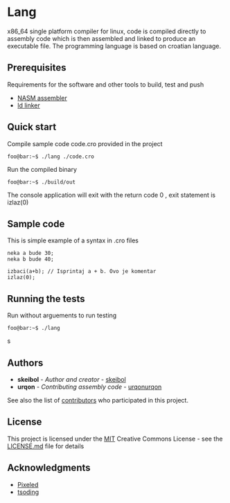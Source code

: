 # Lang

x86_64 single platform compiler for linux, code is compiled directly to assembly code which is then assembled and linked to produce an executable file. The programming language is based on croatian language.

## Prerequisites

Requirements for the software and other tools to build, test and push 
- [NASM assembler](https://www.nasm.us/)
- [ld linker](https://linux.die.net/man/1/ld)

## Quick start

Compile sample code code.cro provided in the project

```properties
foo@bar:~$ ./lang ./code.cro
```

Run the compiled binary 

```properties
foo@bar:~$ ./build/out
```

The console application will exit with the return code 0 , exit statement is izlaz(0)

## Sample code

This is simple example of a syntax in .cro files

```code
neka a bude 30;
neka b bude 40;

izbaci(a+b); // Isprintaj a + b. Ovo je komentar
izlaz(0);
```

## Running the tests

Run without arguements to run testing 

```properties
foo@bar:~$ ./lang
```
s
## Authors

  - **skeibol** - *Author and creator* -
    [skeibol](https://github.com/skeibol)
  - **urqon** - *Contributing assembly code* -
    [urqonurqon](https://github.com/urqonurqon)

See also the list of
[contributors](https://github.com/skeibol/lang/contributors)
who participated in this project.

## License

This project is licensed under the [MIT](LICENSE.md)
Creative Commons License - see the [LICENSE.md](LICENSE.md) file for
details

## Acknowledgments

  - [Pixeled](https://www.youtube.com/@pixeled-yt)
  - [tsoding](https://www.youtube.com/@TsodingDaily)
